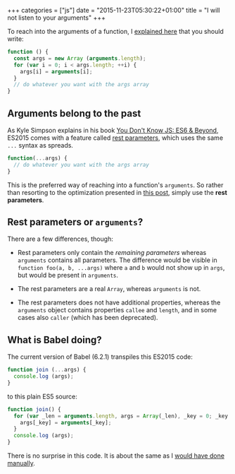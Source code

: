 +++
categories = ["js"]
date = "2015-11-23T05:30:22+01:00"
title = "I will not listen to your arguments"
+++

To reach into the arguments of a function, I [explained here](javascript-function-arguments-do-not-slice.html) that you should
write:

```javascript
function () {
  const args = new Array (arguments.length);
  for (var i = 0; i < args.length; ++i) {
    args[i] = arguments[i];
  }
  // do whatever you want with the args array
}
```

## Arguments belong to the past

As Kyle Simpson explains in his book [You Don't Know JS: ES6 & Beyond](https://www.safaribooksonline.com/library/view/you-dont-know/9781491905241/ch02.html), ES2015 comes with a feature called [rest parameters](https://developer.mozilla.org/en/docs/Web/JavaScript/Reference/Functions/rest_parameters), which uses the same `...` syntax as spreads.

```javascript
function(...args) {
  // do whatever you want with the args array
}
```

This is the preferred way of reaching into a function's `arguments`. So
rather than resorting to the optimization presented in [this post](javascript-function-arguments-do-not-slice.html), simply use the
**rest parameters**.

## Rest parameters or `arguments`?

There are a few differences, though:

* Rest parameters only contain the _remaining parameters_ whereas `arguments`
  contains all parameters. The difference would be visible in `function foo(a, b, ...args)` where `a` and `b` would not show up in `args`, but would be
  present in `arguments`.

* The rest parameters are a real `Array`, whereas `arguments` is not.

* The rest parameters does not have additional properties, whereas the
  `arguments` object contains properties `callee` and `length`, and in
  some cases also `caller` (which has been deprecated).

## What is Babel doing?

The current version of Babel (6.2.1) transpiles this ES2015 code:

```javascript
function join (...args) {
  console.log (args);
}
```

to this plain ES5 source:

```javascript
function join() {
  for (var _len = arguments.length, args = Array(_len), _key = 0; _key < _len; _key++) {
    args[_key] = arguments[_key];
  }
  console.log (args);
}
```

There is no surprise in this code. It is about the same as I [would have done
manually](javascript-function-arguments-do-not-slice.html).
